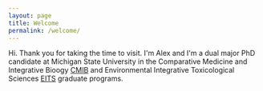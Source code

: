 ```yaml
---
layout: page
title: Welcome
permalink: /welcome/
---
```


Hi. Thank you for taking the time to visit. I'm Alex and I'm a dual major PhD candidate at Michigan State University in the Comparative Medicine and Integrative Bioogy [CMIB](http://cvm.msu.edu/future-students/graduate-programs/cmib) and Environmental Integrative Toxicological Sciences [EITS](http://cit.msu.edu/training/doctoral_program.html) graduate programs. 

